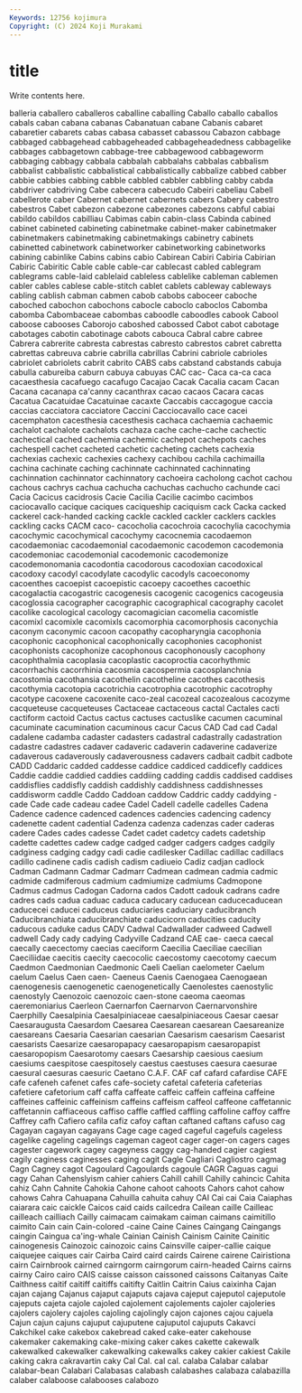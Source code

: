 ```yaml
---
Keywords: 12756 kojimura
Copyright: (C) 2024 Koji Murakami
---
```


# title

Write contents here.



balleria caballero caballeros caballine
caballing Caballo caballo caballos cabals caban cabana cabanas Cabanatuan cabane
Cabanis cabaret cabaretier cabarets cabas cabasa cabasset cabassou Cabazon cabbage
cabbaged cabbagehead cabbageheaded cabbageheadedness cabbagelike cabbages cabbagetown cabbage-tree cabbagewood cabbageworm
cabbaging cabbagy cabbala cabbalah cabbalahs cabbalas cabbalism cabbalist cabbalistic cabbalistical
cabbalistically cabbalize cabbed cabber cabbie cabbies cabbing cabble cabbled cabbler
cabbling cabby cabda cabdriver cabdriving Cabe cabecera cabecudo Cabeiri cabeliau
Cabell cabellerote caber Cabernet cabernet cabernets cabers Cabery cabestro cabestros
Cabet cabezon cabezone cabezones cabezons cabful cabiai cabildo cabildos cabilliau
Cabimas cabin cabin-class Cabinda cabined cabinet cabineted cabineting cabinetmake cabinet-maker
cabinetmaker cabinetmakers cabinetmaking cabinetmakings cabinetry cabinets cabinetted cabinetwork cabinetworker cabinetworking
cabinetworks cabining cabinlike Cabins cabins cabio Cabirean Cabiri Cabiria Cabirian
Cabiric Cabiritic Cable cable cable-car cablecast cabled cablegram cablegrams cable-laid
cablelaid cableless cablelike cableman cablemen cabler cables cablese cable-stitch cablet
cablets cableway cableways cabling cablish cabman cabmen cabob cabobs caboceer
caboche caboched cabochon cabochons cabocle caboclo caboclos Cabomba cabomba Cabombaceae
cabombas caboodle caboodles cabook Cabool caboose cabooses Caborojo caboshed cabossed
Cabot cabot cabotage cabotages cabotin cabotinage cabots cabouca Cabral cabre
cabree Cabrera cabrerite cabresta cabrestas cabresto cabrestos cabret cabretta cabrettas
cabreuva cabrie cabrilla cabrillas Cabrini cabriole cabrioles cabriolet cabriolets cabrit
cabrito CABS cabs cabstand cabstands cabuja cabulla cabureiba caburn cabuya
cabuyas CAC cac- Caca ca-ca caca cacaesthesia cacafuego cacafugo Cacajao
Cacak Cacalia cacam Cacan Cacana cacanapa ca'canny cacanthrax cacao cacaos
Cacara cacas Cacatua Cacatuidae Cacatuinae cacaxte Caccabis caccagogue caccia caccias
cacciatora cacciatore Caccini Cacciocavallo cace cacei cacemphaton cacesthesia cacesthesis cachaca
cachaemia cachaemic cachalot cachalote cachalots cachaza cache cache-cache cachectic cachectical
cached cachemia cachemic cachepot cachepots caches cachespell cachet cacheted cachetic
cacheting cachets cachexia cachexias cachexic cachexies cachexy cachibou cachila cachimailla
cachina cachinate caching cachinnate cachinnated cachinnating cachinnation cachinnator cachinnatory cachoeira
cacholong cachot cachou cachous cachrys cachua cachucha cachuchas cachucho cachunde
caci Cacia Cacicus cacidrosis Cacie Cacilia Cacilie cacimbo cacimbos caciocavallo
cacique caciques caciqueship caciquism cack Cacka cacked cackerel cack-handed cacking
cackle cackled cackler cacklers cackles cackling cacks CACM caco- cacocholia
cacochroia cacochylia cacochymia cacochymic cacochymical cacochymy cacocnemia cacodaemon cacodaemoniac cacodaemonial
cacodaemonic cacodemon cacodemonia cacodemoniac cacodemonial cacodemonic cacodemonize cacodemonomania cacodontia cacodorous
cacodoxian cacodoxical cacodoxy cacodyl cacodylate cacodylic cacodyls cacoeconomy cacoenthes cacoepist
cacoepistic cacoepy cacoethes cacoethic cacogalactia cacogastric cacogenesis cacogenic cacogenics cacogeusia
cacoglossia cacographer cacographic cacographical cacography cacolet cacolike cacological cacology cacomagician
cacomelia cacomistle cacomixl cacomixle cacomixls cacomorphia cacomorphosis caconychia caconym caconymic
cacoon cacopathy cacopharyngia cacophonia cacophonic cacophonical cacophonically cacophonies cacophonist cacophonists
cacophonize cacophonous cacophonously cacophony cacophthalmia cacoplasia cacoplastic cacoproctia cacorhythmic cacorrhachis
cacorrhinia cacosmia cacospermia cacosplanchnia cacostomia cacothansia cacothelin cacotheline cacothes cacothesis
cacothymia cacotopia cacotrichia cacotrophia cacotrophic cacotrophy cacotype cacoxene cacoxenite caco-zeal
cacozeal cacozealous cacozyme cacqueteuse cacqueteuses Cactaceae cactaceous cactal Cactales cacti
cactiform cactoid Cactus cactus cactuses cactuslike cacumen cacuminal cacuminate cacumination
cacuminous cacur Cacus CAD Cad cad Cadal cadalene cadamba cadaster
cadasters cadastral cadastrally cadastration cadastre cadastres cadaver cadaveric cadaverin cadaverine
cadaverize cadaverous cadaverously cadaverousness cadavers cadbait cadbit cadbote CADD Caddaric
cadded caddesse caddice caddiced caddicefly caddices Caddie caddie caddied caddies
caddiing cadding caddis caddised caddises caddisflies caddisfly caddish caddishly caddishness
caddishnesses caddisworm caddle Caddo Caddoan caddow Caddric caddy caddying -cade
Cade cade cadeau cadee Cadel Cadell cadelle cadelles Cadena Cadence
cadence cadenced cadences cadencies cadencing cadency cadenette cadent cadential Cadenza
cadenza cadenzas cader caderas cadere Cades cades cadesse Cadet cadet
cadetcy cadets cadetship cadette cadettes cadew cadge cadged cadger cadgers
cadges cadgily cadginess cadging cadgy cadi cadie cadilesker Cadillac cadillac
cadillacs cadillo cadinene cadis cadish cadism cadiueio Cadiz cadjan cadlock
Cadman Cadmann Cadmar Cadmarr Cadmean cadmean cadmia cadmic cadmide cadmiferous
cadmium cadmiumize cadmiums Cadmopone Cadmus cadmus Cadogan Cadorna cados Cadott
cadouk cadrans cadre cadres cads cadua caduac caduca caducary caducean
caducecaducean caducecei caducei caduceus caduciaries caduciary caducibranch Caducibranchiata caducibranchiate caducicorn
caducities caducity caducous caduke cadus CADV Cadwal Cadwallader cadweed Cadwell
cadwell Cady cady cadying Cadyville Cadzand CAE cae- caeca caecal
caecally caecectomy caecias caeciform Caecilia Caeciliae caecilian Caeciliidae caecitis caecity
caecocolic caecostomy caecotomy caecum Caedmon Caedmonian Caedmonic Caeli Caelian caelometer
Caelum caelum Caelus Caen caen- Caeneus Caenis Caenogaea Caenogaean caenogenesis
caenogenetic caenogenetically Caenolestes caenostylic caenostyly Caenozoic caenozoic caen-stone caeoma caeomas
caeremoniarius Caerleon Caernarfon Caernarvon Caernarvonshire Caerphilly Caesalpinia Caesalpiniaceae caesalpiniaceous Caesar
caesar Caesaraugusta Caesardom Caesarea Caesarean caesarean Caesareanize caesareans Caesaria Caesarian
caesarian Caesarism caesarism Caesarist caesarists Caesarize caesaropapacy caesaropapism caesaropapist caesaropopism
Caesarotomy caesars Caesarship caesious caesium caesiums caespitose caespitosely caestus caestuses
caesura caesurae caesural caesuras caesuric Caetano C.A.F. CAF caf cafard
cafardise CAFE cafe cafeneh cafenet cafes cafe-society cafetal cafeteria cafeterias
cafetiere cafetorium caff caffa caffeate caffeic caffein caffeina caffeine caffeines
caffeinic caffeinism caffeins caffeism caffeol caffeone caffetannic caffetannin caffiaceous caffiso
caffle caffled caffling caffoline caffoy caffre Caffrey cafh Cafiero cafila
cafiz cafoy caftan caftaned caftans cafuso cag Cagayan cagayan cagayans
Cage cage caged cageful cagefuls cageless cagelike cageling cagelings cageman
cageot cager cager-on cagers cages cagester cagework cagey cageyness caggy
cag-handed cagier cagiest cagily caginess caginesses caging cagit Cagle Cagliari
Cagliostro cagmag Cagn Cagney cagot Cagoulard Cagoulards cagoule CAGR Caguas
cagui cagy Cahan Cahenslyism cahier cahiers Cahill cahill Cahilly cahincic
Cahita cahiz Cahn Cahnite Cahokia Cahone cahoot cahoots Cahors cahot
cahow cahows Cahra Cahuapana Cahuilla cahuita cahuy CAI Cai cai
Caia Caiaphas caiarara caic caickle Caicos caid caids cailcedra Cailean
caille Cailleac cailleach cailliach Cailly caimacam caimakam caiman caimans caimitillo
caimito Cain cain Cain-colored -caine Caine Caines Caingang Caingangs caingin
Caingua ca'ing-whale Cainian Cainish Cainism Cainite Cainitic cainogenesis Cainozoic cainozoic
cains Cainsville caiper-callie caique caiquejee caiques cair Cairba Caird caird
cairds Cairene cairene Cairistiona cairn Cairnbrook cairned cairngorm cairngorum cairn-headed
Cairns cairns cairny Cairo cairo CAIS caisse caisson caissoned caissons
Caitanyas Caite Caithness caitif caitiff caitiffs caitifty Caitlin Caitrin Caius
caixinha Cajan cajan cajang Cajanus cajaput cajaputs cajava cajeput cajeputol
cajeputole cajeputs cajeta cajole cajoled cajolement cajolements cajoler cajoleries cajolers
cajolery cajoles cajoling cajolingly cajon cajones cajou cajuela Cajun cajun
cajuns cajuput cajuputene cajuputol cajuputs Cakavci Cakchikel cake cakebox cakebread
caked cake-eater cakehouse cakemaker cakemaking cake-mixing caker cakes cakette cakewalk
cakewalked cakewalker cakewalking cakewalks cakey cakier cakiest Cakile caking cakra
cakravartin caky Cal Cal. cal cal. calaba Calabar calabar calabar-bean
Calabari Calabasas calabash calabashes calabaza calabazilla calaber calaboose calabooses calabozo
